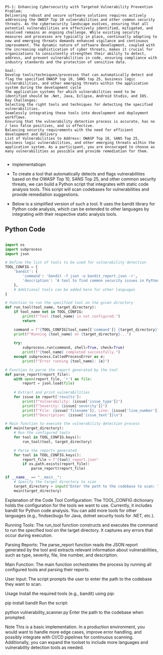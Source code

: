 ```
PS-1: Enhancing Cybersecurity with Targeted Vulnerability Prevention
Problem:
Delivering robust and secure software solutions requires actively addressing the OWASP Top 10 vulnerabilities and other common security threats. As the cybersecurity landscape evolves, ensuring that all potential vulnerabilities are effectively identified, mitigated, and resolved remains an ongoing challenge. While existing security measures and processes are typically in place, continually adapting to new and emerging threats demands enhanced vigilance and continuous improvement. The dynamic nature of software development, coupled with the increasing sophistication of cyber threats, makes it crucial for organizations to consistently strengthen their ability to detect, address, and prevent vulnerabilities in code, ensuring compliance with industry standards and the protection of sensitive data.

Goal:
Develop tools/techniques/processes that can automatically detect and flag the specified OWASP top 10, SANS top 25, business logic vulnerabilities, and other emerging threats within the application system during the development cycle
The application systems for which vulnerabilities need to be identified should be .Net, Java, Eclipse, Android Studio, and IOS.
Key Challenges:
Selecting the right tools and techniques for detecting the specified vulnerabilities.
Seamlessly integrating these tools into development and deployment workflows.
Ensuring that the vulnerability detection process is accurate, has no / less false positives, and is effective.
Balancing security requirements with the need for efficient development and delivery
List of Vulnerabilities to Address: OWASP Top 10, SANS Top 25, business logic vulnerabilities, and other emerging threats within the application system. As a participant, you are encouraged to choose as many vulnerabilities as possible and provide remediation for them.


```


- implementatiopn

- To create a tool that automatically detects and flags vulnerabilities based on the OWASP Top 10, SANS Top 25, and other common security threats, we can build a Python script that integrates with static code analysis tools. This script will scan codebases for vulnerabilities and provide remediation suggestions.

- Below is a simplified version of such a tool. It uses the bandit library for Python code analysis, which can be extended to other languages by integrating with their respective static analysis tools.

## Python Code

```py

import os
import subprocess
import json

# Define the list of tools to be used for vulnerability detection
TOOL_CONFIG = {
    'bandit': {
        'command': 'bandit -f json -o bandit_report.json -r',
        'description': 'A tool to find common security issues in Python code.'
    },
    # Additional tools can be added here for other languages
}

# Function to run the specified tool on the given directory
def run_tool(tool_name, target_directory):
    if tool_name not in TOOL_CONFIG:
        print(f"Tool {tool_name} is not configured.")
        return

    command = f"{TOOL_CONFIG[tool_name]['command']} {target_directory}"
    print(f"Running {tool_name} on {target_directory}...")
    
    try:
        subprocess.run(command, shell=True, check=True)
        print(f"{tool_name} completed successfully.")
    except subprocess.CalledProcessError as e:
        print(f"Error running {tool_name}: {e}")

# Function to parse the report generated by the tool
def parse_report(report_file):
    with open(report_file, 'r') as file:
        report = json.load(file)
    
    # Extract and print vulnerabilities
    for issue in report['results']:
        print(f"Vulnerability: {issue['issue_type']}")
        print(f"Severity: {issue['severity']}")
        print(f"File: {issue['filename']}, Line: {issue['line_number']}")
        print(f"Description: {issue['issue_text']}\n")

# Main function to execute the vulnerability detection process
def main(target_directory):
    # Run the configured tools
    for tool in TOOL_CONFIG.keys():
        run_tool(tool, target_directory)

    # Parse the reports generated
    for tool in TOOL_CONFIG.keys():
        report_file = f"{tool}_report.json"
        if os.path.exists(report_file):
            parse_report(report_file)

if __name__ == "__main__":
    # Specify the target directory to scan
    target_directory = input("Enter the path to the codebase to scan: ")
    main(target_directory)


```



Explanation of the Code
Tool Configuration: The TOOL_CONFIG dictionary holds the configuration for the tools we want to use. Currently, it includes bandit for Python code analysis. You can add more tools for other languages (e.g., findsecbugs for Java, dotnet security tools for .NET, etc.).

Running Tools: The run_tool function constructs and executes the command to run the specified tool on the target directory. It captures any errors that occur during execution.

Parsing Reports: The parse_report function reads the JSON report generated by the tool and extracts relevant information about vulnerabilities, such as type, severity, file, line number, and description.

Main Function: The main function orchestrates the process by running all configured tools and parsing their reports.

User Input: The script prompts the user to enter the path to the codebase they want to scan.

Usage
Install the required tools (e.g., bandit) using pip:

pip install bandit
Run the script:

python vulnerability_scanner.py
Enter the path to the codebase when prompted.

Note
This is a basic implementation. In a production environment, you would want to handle more edge cases, improve error handling, and possibly integrate with CI/CD pipelines for continuous scanning. Additionally, you can expand the toolset to include more languages and vulnerability detection tools as needed.
